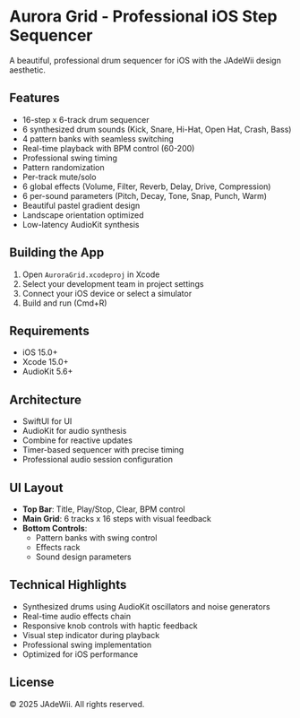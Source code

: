 # Aurora Grid - Professional iOS Step Sequencer

A beautiful, professional drum sequencer for iOS with the JAdeWii design aesthetic.

## Features

- 16-step x 6-track drum sequencer
- 6 synthesized drum sounds (Kick, Snare, Hi-Hat, Open Hat, Crash, Bass)
- 4 pattern banks with seamless switching
- Real-time playback with BPM control (60-200)
- Professional swing timing
- Pattern randomization
- Per-track mute/solo
- 6 global effects (Volume, Filter, Reverb, Delay, Drive, Compression)
- 6 per-sound parameters (Pitch, Decay, Tone, Snap, Punch, Warm)
- Beautiful pastel gradient design
- Landscape orientation optimized
- Low-latency AudioKit synthesis

## Building the App

1. Open `AuroraGrid.xcodeproj` in Xcode
2. Select your development team in project settings
3. Connect your iOS device or select a simulator
4. Build and run (Cmd+R)

## Requirements

- iOS 15.0+
- Xcode 15.0+
- AudioKit 5.6+

## Architecture

- SwiftUI for UI
- AudioKit for audio synthesis
- Combine for reactive updates
- Timer-based sequencer with precise timing
- Professional audio session configuration

## UI Layout

- **Top Bar**: Title, Play/Stop, Clear, BPM control
- **Main Grid**: 6 tracks x 16 steps with visual feedback
- **Bottom Controls**: 
  - Pattern banks with swing control
  - Effects rack
  - Sound design parameters

## Technical Highlights

- Synthesized drums using AudioKit oscillators and noise generators
- Real-time audio effects chain
- Responsive knob controls with haptic feedback
- Visual step indicator during playback
- Professional swing implementation
- Optimized for iOS performance

## License

© 2025 JAdeWii. All rights reserved.